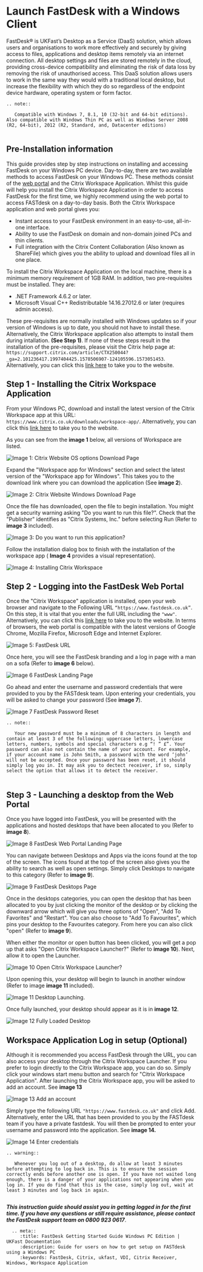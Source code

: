 # Launch FastDesk with a Windows Client

FastDesk®  is UKFast’s Desktop as a Service (DaaS) solution, which allows users and organisations to work more effectively and securely by giving access to files, applications and desktop items remotely via an internet connection. All desktop settings and files are stored remotely in the cloud, providing cross-device compatibility and eliminating the risk of data loss by removing the risk of unauthorised access. This DaaS solution allows users to work in the same way they would with a traditional local desktop, but increase the flexibility with which they do so regardless of the endpoint device hardware, operating system or form factor.

```eval_rst
.. note::

   Compatible with Windows 7, 8.1, 10 (32-bit and 64-bit editions). Also compatible with Windows Thin PC as well as Windows Server 2008 (R2, 64-bit), 2012 (R2, Standard, and, Datacenter editions)
   
```

## Pre-Installation information

This guide provides step by step instructions on installing and accessing FastDesk on your Windows PC device. Day-to-day, there are two available methods to access FastDesk on your Windows PC. These methods consist of the [web portal](https://www.fastdesk.co.uk/) and the Citrix Workspace Application. Whilst this guide will help you install the Citrix Workspace Application in order to access FastDesk for the first time, we highly recommend using the web portal to access FASTdesk on a day-to-day basis. Both the Citrix Workspace application and web portal gives you:

- Instant access to your FastDesk environment in an easy-to-use, all-in-one interface.
- Ability to use the FastDesk on domain and non-domain joined PCs and thin clients. 
- Full integration with the Citrix Content Collaboration (Also known as ShareFile) which gives you the ability to upload and download files all in one place.

To install the Citrix Workspace Application on the local machine, there is a minimum memory requirement of 1GB RAM. In addition, two pre-requisites must be installed. They are:

- .NET Framework 4.6.2 or later. 
- Microsoft Visual C++ Redistributable 14.16.27012.6 or later (requires admin access). 

These pre-requisites are normally installed with Windows updates so if your version of Windows is up to date, you should not have to install these. Alternatively, the Citrix Workspace application also attempts to install them during intallation. **(See Step 1)**. If none of these steps result in the installation of the pre-requisites, please visit the Citrix help page at:
`https://support.citrix.com/article/CTX250044?_ga=2.101236417.1997404425.1578506907-124105596.1573051453`. Alternatively, you can click this [link here](https://support.citrix.com/article/CTX250044?_ga=2.101236417.1997404425.1578506907-124105596.1573051453) to take you to the website.


## Step 1 - Installing the Citrix Workspace Application

From your Windows PC, download and install the latest version of the Citrix Workspace app at this URL:
`https://www.citrix.co.uk/downloads/workspace-app/`. Alternatively, you can click this [link here](https://www.citrix.co.uk/downloads/workspace-app/) to take you to the website.


As you can see from the **image 1** below, all versions of Workspace are listed. 

![Image 1: Citrix Website OS options Download Page](files/Website_download.PNG "Image 1: Citrix website OS options download page")

Expand the "Workspace app for Windows" section and select the latest version of the "Workspace app for Windows". This takes you to the download link where you can download the application (See **image 2**).

![Image 2: Citrix Website Windows Download Page](files/Website_download2.PNG "Image 2: Citrix website Windows download page")


Once the file has downloaded, open the file to begin installation. You might get a security warning asking "Do you want to run this file?". Check that the "Publisher" identifies as "Citrix Systems, Inc." before selecting Run (Refer to **image 3** included).

![Image 3: Do you want to run this application?](files/Run_file.PNG "Image 3: Do you want to run this application?")


Follow the installation dialog box to finish with the installation of the workspace app ( **Image 4** provides a visual representation).

![Image 4: Installing Citrix Workspace](files/Installing_app.PNG "Image 4: Installing Citrix Workspace Dialog box")

## Step 2 - Logging into the FastDesk Web Portal

Once the "Citrix Workspace" application is installed, open your web browser and navigate to the Following URL `“https://www.fastdesk.co.uk”`. On this step, it is vital that you enter the full URL including the `"www"`. Alternatively, you can click this [link here](https://www.fastdesk.co.uk) to take you to the website. In terms of browsers, the web portal is compatible with the latest versions of Google Chrome, Mozilla Firefox, Microsoft Edge and Internet Explorer.

![Image 5: FastDesk URL](files/Url.png "Image 5: FastDesk URL")

Once here, you will see the FastDesk branding and a log in page with a man on a sofa (Refer to **image 6** below). 


![Image 6 FastDesk Landing Page](files/Welcome_screen.png "Image 6: FastDesk Landing Page")

Go ahead and enter the username and password credentials that were provided to you by the FASTdesk team. Upon entering your credentials, you will be asked to change your password (See **image 7**). 

![Image 7 FastDesk Password Reset](files/resetpassword.png "Image 7: FastDesk Password Reset Page")

```eval_rst
.. note::

   Your new password must be a minimum of 8 characters in length and contain at least 3 of the following: uppercase letters, lowercase letters, numbers, symbols and special characters e.g “! ” £”. Your password can also not contain the name of your account. For example, if your account name is John Smith, a password with the word ‘john’ will not be accepted. Once your password has been reset, it should simply log you in. It may ask you to dectect receiver, if so, simply select the option that allows it to detect the receiver.
   
```

## Step 3 - Launching a desktop from the Web Portal

Once you have logged into FastDesk, you will be presented with the applications and hosted desktops that have been allocated to you (Refer to **image 8**). 

![Image 8 FastDesk Web Portal Landing Page](files/HomeScreen.PNG "Image 8: FastDesk Web Portal Landing Page")

You can navigate between Desktops and Apps via the icons found at the top of the screen. The icons found at the top of the screen also gives you the ability to search as well as open settings. Simply click Desktops to navigate to this category (Refer to **image 9**).

![Image 9 FastDesk Desktops Page](files/storefront.png "Image 9: FASTdesk Desktops Page")

Once in the desktops categories, you can open the desktop that has been allocated to you by just clicking the monitor of the desktop or by clicking the downward arrow which will give you three options of "Open", "Add To Favorites" and "Restart". You can also choose to "Add To Favourites", which pins your desktop to the Favourites category. From here you can also click "open" (Refer to **image 9**).

When either the monitor or open button has been clicked, you will get a pop up that asks "Open Citrix Workspace Launcher?" (Refer to **image 10**). Next, allow it to open the Launcher. 

![Image 10 Open Citrix Workspace Launcher?](files/Openlauncher.png "Image 10: Open Citrix Workspace Launcher?")

Upon opening this, your desktop will begin to launch in another window (Refer to image **image 11** included). 

![Image 11 Desktop Launching](files/Openingdesktop.PNG "Image 11: Desktop Launching").


Once fully launched, your desktop should appear as it is in **image 12**. 

![Image 12 Fully Loaded Desktop](files/otherwindow.png "Image 12: FASTdesk ready for use")

## Workspace Application Log in setup (Optional)

Although it is recommended you access FastDesk through the URL, you can also access your desktop through the Citrix Workspace Launcher. If you prefer to login directly to the Citrix Workspace app, you can do so. Simply click your windows start menu button and search for "Citrix Workspace Application". After launching the Citrix Workspace app, you will be asked to add an account. See **image 13**

![Image 13 Add an account](files/addaccountworkspace.png "Image 13: Add an account")

Simply type the following URL `"https://www.fastdesk.co.uk"` and click Add. Alternatively, enter the URL that has been provided to you by the FASTdesk team if you have a private fastdesk. You will then be prompted to enter your username and password into the application. See **image 14.**

![Image 14 Enter credentials](files/entercredsapp.PNG "Image 14: Enter Credentials")


```eval_rst
.. warning::

   Whenever you log out of a desktop, do allow at least 3 minutes before attempting to log back in. This is to ensure the session correctly ends before another one is open. If you have not waited long enough, there is a danger of your applications not appearing when you log in. If you do find that this is the case, simply log out, wait at least 3 minutes and log back in again.
   
```

**_This instruction guide should assist you in getting logged in for the first time. If you have any questions or still require assistance, please contact the FastDesk support team on 0800 923 0617_**.

 ```eval_rst
   .. meta::
      :title: FastDesk Getting Started Guide Windows PC Edition | UKFast Documentation
      :description: Guide for users on how to get setup on FASTdesk using a Windows PC 
      :keywords: FastDesk, Citrix, ukfast, VDI, Citrix Receiver, Windows, Workspace Application 
